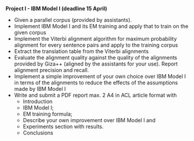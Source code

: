 **Project I - IBM Model I (deadline 15 April)**

- Given a parallel corpus (provided by assistants).
- Implement IBM Model I and its EM training and apply that to train on the given corpus
- Implement the Viterbi alignment algorithm for maximum probability alignment for every sentence pairs and apply to the training corpus
- Extract the translation table from the Viterbi alignments
- Evaluate the alignment quality against the quality of the alignments provided by Giza++ (aligned by the assistants for your use). Report alignment precision and recall.
- Implement a simple improvement of your own choice over IBM Model I in terms of the alignments to reduce the effects of the assumptions made by IBM Model I
- Write and submit a PDF report max. 2 A4 in ACL article format with
    - Introduction
    - IBM Model I;
    - EM training formula;
    - Describe your own improvement over IBM Model I and
    - Experiments section with results.
    - Conclusions
